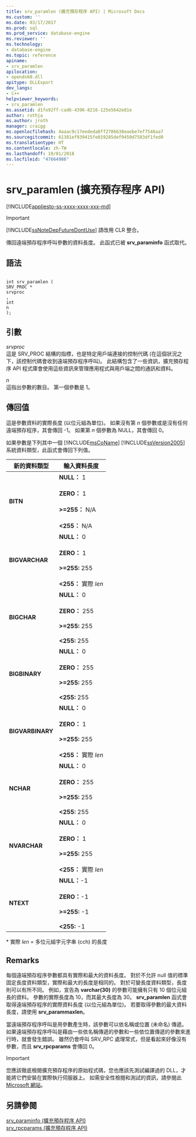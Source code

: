 ```yaml
---
title: srv_paramlen (擴充預存程序 API) | Microsoft Docs
ms.custom: ''
ms.date: 03/17/2017
ms.prod: sql
ms.prod_service: database-engine
ms.reviewer: ''
ms.technology:
- database-engine
ms.topic: reference
apiname:
- srv_paramlen
apilocation:
- opends60.dll
apitype: DLLExport
dev_langs:
- C++
helpviewer_keywords:
- srv_paramlen
ms.assetid: d1fe92ff-cad6-4396-8216-125e5642e81e
author: rothja
ms.author: jroth
manager: craigg
ms.openlocfilehash: 4aaac9c17eededa0ff2786638eaebe7ef7546aa7
ms.sourcegitcommit: 61381ef939415fe019285def9450d7583df1fed0
ms.translationtype: HT
ms.contentlocale: zh-TW
ms.lasthandoff: 10/01/2018
ms.locfileid: "47664986"
---
```

# <a name="srvparamlen-extended-stored-procedure-api"></a>srv_paramlen (擴充預存程序 API)
[!INCLUDE[appliesto-ss-xxxx-xxxx-xxx-md](../../includes/appliesto-ss-xxxx-xxxx-xxx-md.md)]
    
> [!IMPORTANT]  
>  [!INCLUDE[ssNoteDepFutureDontUse](../../includes/ssnotedepfuturedontuse-md.md)] 請改用 CLR 整合。  
  
 傳回遠端預存程序呼叫參數的資料長度。 此函式已被 **srv_paraminfo** 函式取代。  
  
## <a name="syntax"></a>語法  
  
```  
  
int srv_paramlen (  
SRV_PROC *  
srvproc  
,  
int  
n   
);  
```  
  
## <a name="arguments"></a>引數  
 *srvproc*  
 這是 SRV_PROC 結構的指標，也是特定用戶端連接的控制代碼 (在這個狀況之下，該控制代碼會收到遠端預存程序呼叫)。 此結構包含了一些資訊，擴充預存程序 API 程式庫會使用這些資訊來管理應用程式與用戶端之間的通訊和資料。  
  
 *n*  
 這指出參數的數目。 第一個參數是 1。  
  
## <a name="returns"></a>傳回值  
 這是參數資料的實際長度 (以位元組為單位)。 如果沒有第 *n* 個參數或是沒有任何遠端預存程序，其會傳回 -1。 如果第 *n* 個參數為 NULL，其會傳回 0。  
  
 如果參數是下列其中一個 [!INCLUDE[msCoName](../../includes/msconame-md.md)] [!INCLUDE[ssVersion2005](../../includes/ssversion2005-md.md)] 系統資料類型，此函式會傳回下列值。  
  
|新的資料類型|輸入資料長度|  
|--------------------|-----------------------|  
|**BITN**|**NULL：** 1<br /><br /> **ZERO：** 1<br /><br /> **>=255：** N/A<br /><br /> **<255：** N/A|  
|**BIGVARCHAR**|**NULL：** 0<br /><br /> **ZERO：** 1<br /><br /> **>=255:** 255<br /><br /> **<255：** 實際 *len*|  
|**BIGCHAR**|**NULL：** 0<br /><br /> **ZERO：** 255<br /><br /> **>=255:** 255<br /><br /> **<255:** 255|  
|**BIGBINARY**|**NULL：** 0<br /><br /> **ZERO：** 255<br /><br /> **>=255:** 255<br /><br /> **<255:** 255|  
|**BIGVARBINARY**|**NULL：** 0<br /><br /> **ZERO：** 1<br /><br /> **>=255:** 255<br /><br /> **<255：** 實際 *len*|  
|**NCHAR**|**NULL：** 0<br /><br /> **ZERO：** 255<br /><br /> **>=255:** 255<br /><br /> **<255:** 255|  
|**NVARCHAR**|**NULL：** 0<br /><br /> **ZERO：** 1<br /><br /> **>=255:** 255<br /><br /> **<255：** 實際 *len*|  
|**NTEXT**|**NULL：**-1<br /><br /> **ZERO：**-1<br /><br /> **>=255:** -1<br /><br /> **\<255:** -1|  
  
 \*   實際 *len* = 多位元組字元字串 (cch) 的長度  
  
## <a name="remarks"></a>Remarks  
 每個遠端預存程序參數都具有實際和最大的資料長度。 對於不允許 null 值的標準固定長度資料類型，實際和最大的長度是相同的。 對於可變長度資料類型，長度則可以有所不同。 例如，宣告為 **varchar(30)** 的參數可能擁有只有 10 個位元組長的資料。 參數的實際長度為 10，而其最大長度為 30。 **srv_paramlen** 函式會取得遠端預存程序的實際資料長度 (以位元組為單位)。 若要取得參數的最大資料長度，請使用 **srv_parammaxlen**。  
  
 當遠端預存程序呼叫是用參數產生時，該參數可以依名稱或位置 (未命名) 傳遞。 如果遠端預存程序呼叫是藉由一些依名稱傳遞的參數和一些依位置傳遞的參數來進行時，就會發生錯誤。 雖然仍會呼叫 SRV_RPC 處理常式，但是看起來好像沒有參數，而且 **srv_rpcparams** 會傳回 0。  
  
> [!IMPORTANT]  
>  您應該徹底檢閱擴充預存程序的原始程式碼，您也應該先測試編譯過的 DLL，才能將它們安裝在實際執行伺服器上。 如需安全性檢閱和測試的資訊，請參閱此 [Microsoft 網站](http://go.microsoft.com/fwlink/?LinkID=54761&amp;clcid=0x409http://msdn.microsoft.com/security/)。  
  
## <a name="see-also"></a>另請參閱  
 [srv_paraminfo &#40;擴充預存程序 API&#41;](../../relational-databases/extended-stored-procedures-reference/srv-paraminfo-extended-stored-procedure-api.md)   
 [srv_rpcparams &#40;擴充預存程序 API&#41;](../../relational-databases/extended-stored-procedures-reference/srv-rpcparams-extended-stored-procedure-api.md)  
  
  
